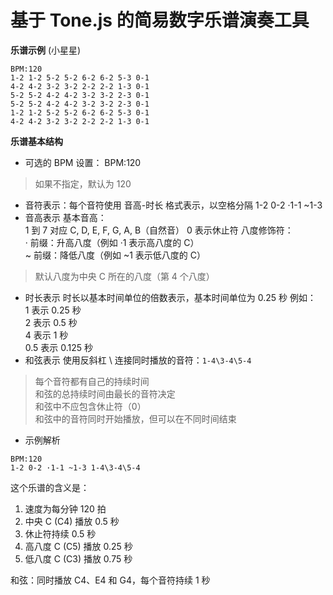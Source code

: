 # 基于 Tone.js 的简易数字乐谱演奏工具

**乐谱示例**
(小星星)
```
BPM:120
1-2 1-2 5-2 5-2 6-2 6-2 5-3 0-1
4-2 4-2 3-2 3-2 2-2 2-2 1-3 0-1
5-2 5-2 4-2 4-2 3-2 3-2 2-3 0-1
5-2 5-2 4-2 4-2 3-2 3-2 2-3 0-1
1-2 1-2 5-2 5-2 6-2 6-2 5-3 0-1
4-2 4-2 3-2 3-2 2-2 2-2 1-3 0-1
```
**乐谱基本结构**
- 可选的 BPM 设置：
   BPM:120
>如果不指定，默认为 120
- 音符表示：每个音符使用 音高-时长 格式表示，以空格分隔
   1-2 0-2 ·1-1 ~1-3
- 音高表示
基本音高：   
1 到 7 对应 C, D, E, F, G, A, B（自然音）
0 表示休止符
八度修饰符：   
· 前缀：升高八度（例如 ·1 表示高八度的 C）   
~ 前缀：降低八度（例如 ~1 表示低八度的 C）   
>默认八度为中央 C 所在的八度（第 4 个八度）
- 时长表示
时长以基本时间单位的倍数表示，基本时间单位为 0.25 秒
例如：   
1 表示 0.25 秒   
2 表示 0.5 秒   
4 表示 1 秒   
0.5 表示 0.125 秒   
- 和弦表示
使用反斜杠 \ 连接同时播放的音符：`1-4\3-4\5-4`
>每个音符都有自己的持续时间   
>和弦的总持续时间由最长的音符决定   
>和弦中不应包含休止符（0）   
>和弦中的音符同时开始播放，但可以在不同时间结束   
- 示例解析
```
BPM:120
1-2 0-2 ·1-1 ~1-3 1-4\3-4\5-4
```
这个乐谱的含义是：
1. 速度为每分钟 120 拍
2. 中央 C (C4) 播放 0.5 秒
3. 休止符持续 0.5 秒
4. 高八度 C (C5) 播放 0.25 秒
5. 低八度 C (C3) 播放 0.75 秒

和弦：同时播放 C4、E4 和 G4，每个音符持续 1 秒
